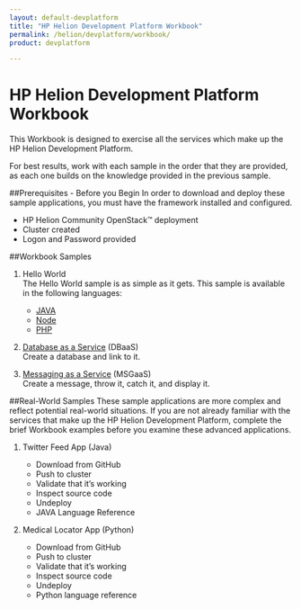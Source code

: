 ```yaml
---
layout: default-devplatform
title: "HP Helion Development Platform Workbook"
permalink: /helion/devplatform/workbook/
product: devplatform

---
```

# HP Helion Development Platform Workbook
This Workbook is designed to exercise all the services which make up the HP Helion Development Platform. 

For best results, work with each sample in the order that they are provided, as each one builds on the knowledge provided in the previous sample. 

##Prerequisites - Before you Begin
In order to download and deploy these sample applications, you must have the framework installed and configured.

* HP Helion Community OpenStack&trade; deployment
* Cluster created
* Logon and Password provided
 

##Workbook Samples
1. Hello World <br>
The Hello World sample is as simple as it gets. This sample is available in the following languages:
	- [JAVA](/helion/devplatform/workbook/helloworld/java/)
	- [Node](/helion/devplatform/workbook/helloworld/node/)
	- [PHP](/helion/devplatform/workbook/helloworld/php/)

2. [Database as a Service](/helion/devplatform/workbook/database/) (DBaaS) <br>
Create a database and link to it.
3. [Messaging as a Service](/helion/devplatform/workbook/messaging/) (MSGaaS) <br>
Create a message, throw it, catch it, and display it.

##Real-World Samples
These sample applications are more complex and reflect potential real-world situations. If you are not already familiar with the services that make up the HP Helion Development Platform, complete the brief Workbook examples before you examine these advanced applications.  

1. Twitter Feed App (Java)
	- Download from GitHub
	- Push to cluster
	- Validate that it’s working
	- Inspect source code
	- Undeploy
	- JAVA Language Reference


2. Medical Locator App (Python)
	- 	Download from GitHub
	- 	Push to cluster
	- 	Validate that it’s working
	- 	Inspect source code
	- 	Undeploy
	- 	Python language reference